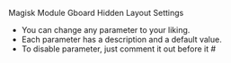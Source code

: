 Magisk Module
Gboard Hidden Layout Settings
- You can change any parameter to your liking.
- Each parameter has a description and a default value.
- To disable parameter, just comment it out before it #
